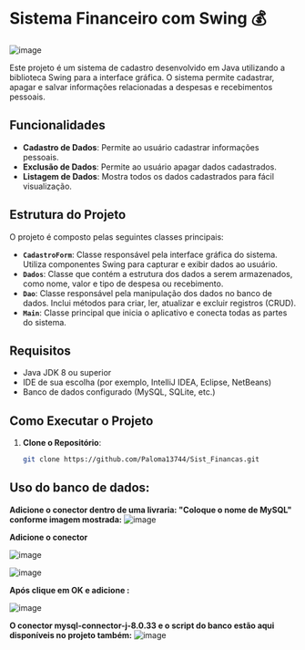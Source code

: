

# Sistema Financeiro com Swing  💰

![image](https://github.com/user-attachments/assets/b0bbdb38-4de9-489f-8df1-c9bc6948d4da)


Este projeto é um sistema de cadastro desenvolvido em Java utilizando a biblioteca Swing para a interface gráfica. O sistema permite cadastrar, apagar e salvar informações relacionadas a despesas e recebimentos pessoais.

## Funcionalidades

- **Cadastro de Dados**: Permite ao usuário cadastrar informações pessoais.
- **Exclusão de Dados**: Permite ao usuário apagar dados cadastrados.
- **Listagem de Dados**: Mostra todos os dados cadastrados para fácil visualização.

## Estrutura do Projeto

O projeto é composto pelas seguintes classes principais:

- **`CadastroForm`**: Classe responsável pela interface gráfica do sistema. Utiliza componentes Swing para capturar e exibir dados ao usuário.
- **`Dados`**: Classe que contém a estrutura dos dados a serem armazenados, como nome, valor e tipo de despesa ou recebimento.
- **`Dao`**: Classe responsável pela manipulação dos dados no banco de dados. Inclui métodos para criar, ler, atualizar e excluir registros (CRUD).
- **`Main`**: Classe principal que inicia o aplicativo e conecta todas as partes do sistema.

## Requisitos

- Java JDK 8 ou superior
- IDE de sua escolha (por exemplo, IntelliJ IDEA, Eclipse, NetBeans)
- Banco de dados configurado (MySQL, SQLite, etc.)

## Como Executar o Projeto

1. **Clone o Repositório**:
   ```bash
   git clone https://github.com/Paloma13744/Sist_Financas.git

## Uso do banco de dados:
**Adicione o conector dentro de uma livraria: "Coloque o nome de MySQL" conforme imagem mostrada:**
![image](https://github.com/user-attachments/assets/63eff4c7-225f-41ed-aada-1ed99f9c71a8)

**Adicione o conector** 

![image](https://github.com/user-attachments/assets/397f9ceb-f10e-4dd0-a0a4-7edf20317229)



![image](https://github.com/user-attachments/assets/5b7eba55-bca5-41f8-9acd-21ca80740eab)

**Após clique em OK e adicione :**

![image](https://github.com/user-attachments/assets/907cede1-af0a-40af-8572-d18c91b42154)


**O conector mysql-connector-j-8.0.33 e o script do banco estão aqui disponíveis no projeto também:**
![image](https://github.com/user-attachments/assets/a2e68568-dcf7-42a1-8d80-d2358c649828)









